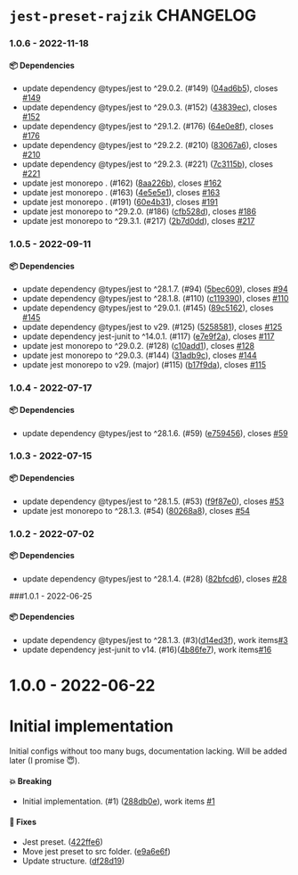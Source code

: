 # `jest-preset-rajzik` CHANGELOG

<!-- MONODEPLOY:BELOW -->

### 1.0.6 - 2022-11-18

#### 📦 Dependencies

- update dependency @types/jest to ^29.0.2. (#149)
  ([04ad6b5](https://github.com/rajzik/configs/commit/04ad6b5c8b4f8c4e99a554da16d133678c6d99d9)),
  closes [#149](https://github.com/rajzik/configs/issues/149)
- update dependency @types/jest to ^29.0.3. (#152)
  ([43839ec](https://github.com/rajzik/configs/commit/43839ec4294f828c3ad7778d9c53a9cce6b89c22)),
  closes [#152](https://github.com/rajzik/configs/issues/152)
- update dependency @types/jest to ^29.1.2. (#176)
  ([64e0e8f](https://github.com/rajzik/configs/commit/64e0e8faa37abd6e45859c08885dc40270705fe4)),
  closes [#176](https://github.com/rajzik/configs/issues/176)
- update dependency @types/jest to ^29.2.2. (#210)
  ([83067a6](https://github.com/rajzik/configs/commit/83067a6a13aa84200babea7e537b108bee501e00)),
  closes [#210](https://github.com/rajzik/configs/issues/210)
- update dependency @types/jest to ^29.2.3. (#221)
  ([7c3115b](https://github.com/rajzik/configs/commit/7c3115b66d2eb0257363f4cb91b078754fb20846)),
  closes [#221](https://github.com/rajzik/configs/issues/221)
- update jest monorepo . (#162)
  ([8aa226b](https://github.com/rajzik/configs/commit/8aa226bdda52dda49243d334a72baa5d341a150a)),
  closes [#162](https://github.com/rajzik/configs/issues/162)
- update jest monorepo . (#163)
  ([4e5e5e1](https://github.com/rajzik/configs/commit/4e5e5e117f5b9f968e191a49f6eda16fb68166f0)),
  closes [#163](https://github.com/rajzik/configs/issues/163)
- update jest monorepo . (#191)
  ([60e4b31](https://github.com/rajzik/configs/commit/60e4b31b0fb5678427756b2f004a62a7157b2478)),
  closes [#191](https://github.com/rajzik/configs/issues/191)
- update jest monorepo to ^29.2.0. (#186)
  ([cfb528d](https://github.com/rajzik/configs/commit/cfb528df3ae38f62e7069e0cc92a2c4d1a90a066)),
  closes [#186](https://github.com/rajzik/configs/issues/186)
- update jest monorepo to ^29.3.1. (#217)
  ([2b7d0dd](https://github.com/rajzik/configs/commit/2b7d0dd63234c780fdaa52c951e73dbe430503b0)),
  closes [#217](https://github.com/rajzik/configs/issues/217)

### 1.0.5 - 2022-09-11

#### 📦 Dependencies

- update dependency @types/jest to ^28.1.7. (#94)
  ([5bec609](https://github.com/rajzik/configs/commit/5bec60939b4d82df77fb7d33f969925fe5632bad)),
  closes [#94](https://github.com/rajzik/configs/issues/94)
- update dependency @types/jest to ^28.1.8. (#110)
  ([c119390](https://github.com/rajzik/configs/commit/c119390e4e4c353110a2606425d26f1afb9c0078)),
  closes [#110](https://github.com/rajzik/configs/issues/110)
- update dependency @types/jest to ^29.0.1. (#145)
  ([89c5162](https://github.com/rajzik/configs/commit/89c5162793b7df5d7eb235b933f010a1423ddd7e)),
  closes [#145](https://github.com/rajzik/configs/issues/145)
- update dependency @types/jest to v29. (#125)
  ([5258581](https://github.com/rajzik/configs/commit/5258581dd81b9ab8cedd6e097991fa4225b7944d)),
  closes [#125](https://github.com/rajzik/configs/issues/125)
- update dependency jest-junit to ^14.0.1. (#117)
  ([e7e9f2a](https://github.com/rajzik/configs/commit/e7e9f2a5e05229db0c0f0b8ac01889f690708eb2)),
  closes [#117](https://github.com/rajzik/configs/issues/117)
- update jest monorepo to ^29.0.2. (#128)
  ([c10add1](https://github.com/rajzik/configs/commit/c10add18e1cf96488f5c664ff0d55c1c42c1a4cc)),
  closes [#128](https://github.com/rajzik/configs/issues/128)
- update jest monorepo to ^29.0.3. (#144)
  ([31adb9c](https://github.com/rajzik/configs/commit/31adb9cef41bb76d465b658c87243ff5c72150a2)),
  closes [#144](https://github.com/rajzik/configs/issues/144)
- update jest monorepo to v29. (major) (#115)
  ([b17f9da](https://github.com/rajzik/configs/commit/b17f9da52505a6cd8ef139b805ae8dac941e4b77)),
  closes [#115](https://github.com/rajzik/configs/issues/115)

### 1.0.4 - 2022-07-17

#### 📦 Dependencies

- update dependency @types/jest to ^28.1.6. (#59)
  ([e759456](https://github.com/rajzik/configs/commit/e7594567c72f814d873e8d4959646163c1d43749)),
  closes [#59](https://github.com/rajzik/configs/issues/59)

### 1.0.3 - 2022-07-15

#### 📦 Dependencies

- update dependency @types/jest to ^28.1.5. (#53)
  ([f9f87e0](https://github.com/rajzik/configs/commit/f9f87e0c5c8d52de0138db07cca97c171285e9c9)),
  closes [#53](https://github.com/rajzik/configs/issues/53)
- update jest monorepo to ^28.1.3. (#54)
  ([80268a8](https://github.com/rajzik/configs/commit/80268a816b4cf8e23902744a70849dab207b04d6)),
  closes [#54](https://github.com/rajzik/configs/issues/54)

### 1.0.2 - 2022-07-02

#### 📦 Dependencies

- update dependency @types/jest to ^28.1.4. (#28)
  ([82bfcd6](https://github.com/rajzik/configs/commit/82bfcd6ff089bf3c57be41802060ad18e6a5d310)),
  closes [#28](https://github.com/rajzik/configs/issues/28)

###1.0.1 - 2022-06-25

#### 📦 Dependencies

- update dependency @types/jest to ^28.1.3.
  (#3)([d14ed3f](https://github.com/rajzik/configs/commit/d14ed3fcf7c29bad85707af6476d9047d5490398)),
  work items[#3](https://github.com/rajzik/configs/issues/3)
- update dependency jest-junit to v14.
  (#16)([4b86fe7](https://github.com/rajzik/configs/commit/4b86fe79d2ccf7dbfef92a7c9100cb042807e432)),
  work items[#16](https://github.com/rajzik/configs/issues/16)

# 1.0.0 - 2022-06-22

# Initial implementation

Initial configs without too many bugs, documentation lacking. Will be added later (I promise 😇).

#### 💥 Breaking

- Initial implementation. (#1)
  ([288db0e](https://github.com/rajzik/configs/commit/288db0e500fd2c2a9d52a2e9d7570fa37099ab5e)),
  work items [#1](https://github.com/rajzik/configs/issues/1)

#### 🐞 Fixes

- Jest preset.
  ([422ffe6](https://github.com/rajzik/configs/commit/422ffe6132fd321740ec83311462901408dfa36d))
- Move jest preset to src folder.
  ([e9a6e6f](https://github.com/rajzik/configs/commit/e9a6e6ff94463bde1d4427da44f066a82c078740))
- Update structure.
  ([df28d19](https://github.com/rajzik/configs/commit/df28d19a23c892dee09c07f80df2a56c428f7b7a))
